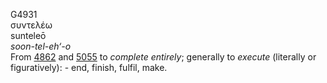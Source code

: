 <body>
  <p>G4931<br>  συντελέω  <br> sunteleō  <br><i>soon-tel-eh‘-o </i><br>From <a href="g4862.htm">4862</a> and <a href="g5055.htm">5055</a>  to <i>complete</i> <i>entirely</i>; generally to <i>execute</i> (literally or figuratively): - end, finish, fulfil, make.<br></p>
 </body>